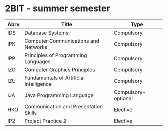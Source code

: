 # 2BIT - summer semester

| Abrv | Title                                   | Type                |
|------|-----------------------------------------|---------------------|
| IDS  | Database Systems                        | Compulsory          |
| IPK  | Computer Communications and Networks    | Compulsory          |
| IPP  | Principles of Programming Languages     | Compulsory          |
| IZG  | Computer Graphics Principles            | Compulsory          |
| IZU  | Fundamentals of Artificial Intelligence | Compulsory          |
| IJA  | Java Programming Language               | Compulsory-optional |
| HKO  | Communication and Presentation Skills   | Elective            |
| IP2  | Project Practice 2                      | Elective            |
